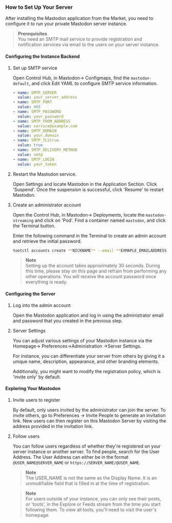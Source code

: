### How to Set Up Your Server

After installing the Mastodon application from the Market, you need to configure it to run your private Mastodon server instance.

> **Prerequisites**<br>
> You need an SMTP mail service to provide registration and notification services via email to the users on your server instance.

#### Configuring the Instance Backend

1.  Set up SMTP service
    
    Open Control Hub, in Mastodon-> Configmaps, find the `mastodon-default`, and click Edit YAML to configure SMTP service information.
    ```yaml
    - name: SMTP_SERVER
      value: your_server_address
    - name: SMTP_PORT
      value: 465
    - name: SMTP_PASSWORD
      value: your_password
    - name: SMTP_FROM_ADDRESS
      value: service@example.com
    - name: SMTP_DOMAIN
      value: your.domain
    - name: SMTP_TLStrue
      value: true
    - name: SMTP_DELIVERY_METHOD
      value: smtp
    - name: SMTP_LOGIN
      value: your_token
    ```

2.  Restart the Mastodon service.

    Open Settings and locate Mastodon in the Application Section. Click 'Suspend'. Once the suspension is successful, click 'Resume' to restart Mastodon.

3.  Create an administrator account

    Open the Control Hub, in Mastodon-> Deployments, locate the `mastodon-streaming` and click on 'Pod'. Find a container named `mastodon`, and click the Terminal button.

    Enter the following command in the Terminal to create an admin account and retrieve the initial password.
    ```bash
    tootctl accounts create **NICKNAME** --email **EXMAPLE_EMAILADDRESS** --approve --confirmed --role Owner
    ```

    > **Note**<br>
    > Setting up the account takes approximately 30 seconds. During this time, please stay on this page and refrain from performing any other operations. You will receive the account password once everything is ready.

#### Configuring the Server

1.  Log into the admin account 

    Open the Mastodon application and log in using the administrator email and password that you created in the previous step.

2.  Server Settings

    You can adjust various settings of your Mastodon instance via the Homepage-> Preferences->Administration ->Server Settings.

    For instance, you can differentiate your server from others by giving it a unique name, description, appearance, and other branding elements.

    Additionally, you might want to modify the registration policy, which is 'invite only' by default.

#### Exploring Your Mastodon

1.  Invite users to register

    By default, only users invited by the administrator can join the server. To invite others, go to Preferences -> Invite People to generate an invitation link. New users can then register on this Mastodon Server by visiting the address provided in the invitation link.

2. Follow users

    You can follow users regardless of whether they're registered on your server instance or another server. To find people, search for the User Address. The User Address can either be in the format `@USER_NAME@SERVER_NAME` or `https://SERVER_NAME/@USER_NAME`.

    > **Note**<br>
    > The USER_NAME is not the same as the Display Name. It is an unmodifiable field that is filled in at the time of registration.

    > **Note**<br>
    > For users outside of your instance, you can only see their posts, or 'toots', in the Explore or Feeds stream from the time you start following them. To view all toots, you'll need to visit the user's homepage.

